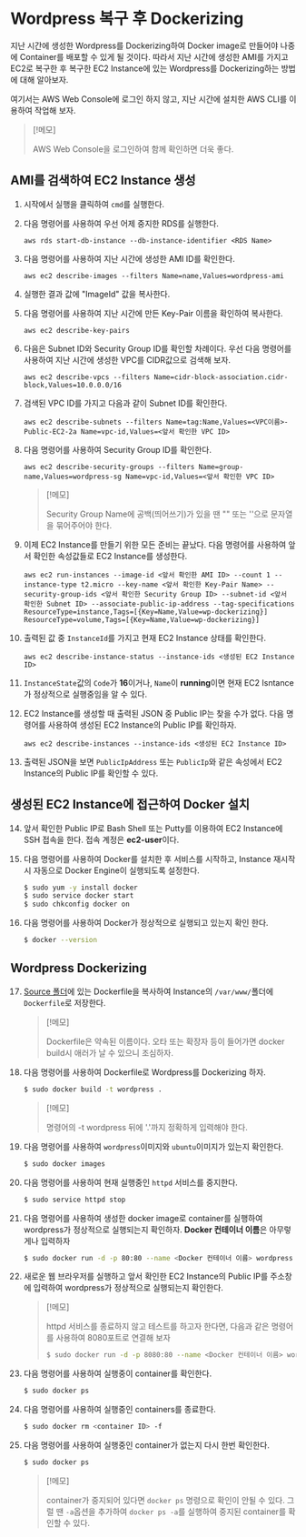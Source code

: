 # Wordpress 복구 후 Dockerizing
지난 시간에 생성한 Wordpress를 Dockerizing하여 Docker image로 만들어야 나중에 Container를 배포할 수 있게 될 것이다. 따라서 지난 시간에 생성한 AMI를 가지고 EC2로 복구한 후 복구한 EC2 Instance에 있는 Wordpress를 Dockerizing하는 방법에 대해 알아보자.

여기서는 AWS Web Console에 로그인 하지 않고, 지난 시간에 설치한 AWS CLI를 이용하여 작업해 보자.

> [!메모]
>
> AWS Web Console을 로그인하여 함께 확인하면 더욱 좋다.

## AMI를 검색하여 EC2 Instance 생성
1. 시작에서 실행을 클릭하여 `cmd`를 실행한다.

2. 다음 명령어를 사용하여 우선 어제 중지한 RDS를 실행한다.
    ```aws-cli
    aws rds start-db-instance --db-instance-identifier <RDS Name>
    ```

3. 다음 명령어를 사용하여 지난 시간에 생성한 AMI ID를 확인한다.
    ```aws-cli
    aws ec2 describe-images --filters Name=name,Values=wordpress-ami
    ```

4. 실행한 결과 값에 "ImageId" 값을 복사한다.

5. 다음 명령어를 사용하여 지난 시간에 만든 Key-Pair 이름을 확인하여 복사한다.
    ```aws-cli
    aws ec2 describe-key-pairs
    ```

6. 다음은 Subnet ID와 Security Group ID를 확인할 차례이다. 우선 다음 명령어를 사용하여 지난 시간에 생성한 VPC를 CIDR값으로 검색해 보자.
    ```aws-cli
    aws ec2 describe-vpcs --filters Name=cidr-block-association.cidr-block,Values=10.0.0.0/16
    ```

7. 검색된 VPC ID를 가지고 다음과 같이 Subnet ID를 확인한다.
    ```aws-cli
    aws ec2 describe-subnets --filters Name=tag:Name,Values=<VPC이름>-Public-EC2-2a Name=vpc-id,Values=<앞서 확인한 VPC ID>
    ```

8. 다음 명령어를 사용하여 Security Group ID를 확인한다.
    ```aws-cli
    aws ec2 describe-security-groups --filters Name=group-name,Values=wordpress-sg Name=vpc-id,Values=<앞서 확인한 VPC ID>
    ```
    > [!메모]
    >
    > Security Group Name에 공백(띄어쓰기)가 있을 땐 "" 또는 ''으로 문자열을 묶어주어야 한다.

9. 이제 EC2 Instance를 만들기 위한 모든 준비는 끝났다. 다음 명령어를 사용하여 앞서 확인한 속성값들로 EC2 Instance를 생성한다.
    ```aws-cli
    aws ec2 run-instances --image-id <앞서 확인한 AMI ID> --count 1 --instance-type t2.micro --key-name <앞서 확인한 Key-Pair Name> --security-group-ids <앞서 확인한 Security Group ID> --subnet-id <앞서 확인한 Subnet ID> --associate-public-ip-address --tag-specifications ResourceType=instance,Tags=[{Key=Name,Value=wp-dockerizing}] ResourceType=volume,Tags=[{Key=Name,Value=wp-dockerizing}]
    ```

10. 출력된 값 중 `InstanceId`를 가지고 현재 EC2 Instance 상태를 확인한다.
    ```aws-cli
    aws ec2 describe-instance-status --instance-ids <생성된 EC2 Instance ID>
    ```

11. `InstanceState`값의 `Code`가 **16**이거나, `Name`이 **running**이면 현재 EC2 Isntance가 정상적으로 실행중임을 알 수 있다.

12. EC2 Instance를 생성할 때 출력된 JSON 중 Public IP는 찾을 수가 없다. 다음 명령어를 사용하여 생성된 EC2 Instance의 Public IP를 확인하자.
    ```aws-cli
    aws ec2 describe-instances --instance-ids <생성된 EC2 Instance ID>
    ```

13. 출력된 JSON을 보면 `PublicIpAddress` 또는 `PublicIp`와 같은 속성에서 EC2 Instance의 Public IP를 확인할 수 있다.

## 생성된 EC2 Instance에 접근하여 Docker 설치
14. 앞서 확인한 Public IP로 Bash Shell 또는 Putty를 이용하여 EC2 Instance에 SSH 접속을 한다. 접속 계정은 **ec2-user**이다.

15. 다음 명령어를 사용하여 Docker를 설치한 후 서비스를 시작하고, Instance 재시작 시 자동으로 Docker Engine이 실행되도록 설정한다.
    ```bash
    $ sudo yum -y install docker
    $ sudo service docker start
    $ sudo chkconfig docker on
    ```

16. 다음 명령어를 사용하여 Docker가 정상적으로 실행되고 있는지 확인 한다.
    ```bash
    $ docker --version
    ```

## Wordpress Dockerizing
17. [Source 폴더](./../Source)에 있는 Dockerfile을 복사하여 Instance의 `/var/www/`폴더에 `Dockerfile`로 저장한다.
    > [!메모]
    >
    > Dockerfile은 약속된 이름이다. 오타 또는 확장자 등이 들어가면 docker build시 애러가 날 수 있으니 조심하자.

18. 다음 명령어를 사용하여 Dockerfile로 Wordpress를 Dockerizing 하자.
    ```bash
    $ sudo docker build -t wordpress .
    ```

    > [!메모]
    >
    > 명령어의 -t wordpress 뒤에 '.'까지 정확하게 입력해야 한다.

19. 다음 명령어를 사용하여 `wordpress`이미지와 `ubuntu`이미지가 있는지 확인한다.
    ```bash
    $ sudo docker images
    ```

20. 다음 명령어를 사용하여 현재 실행중인 `httpd` 서비스를 중지한다.
    ```bash
    $ sudo service httpd stop
    ```

21. 다음 명령어를 사용하여 생성한 docker image로 container를 실행하여 wordpress가 정상적으로 실행되는지 확인하자. **Docker 컨테이너 이름**은 아무렇게나 입력하자
    ```bash
    $ sudo docker run -d -p 80:80 --name <Docker 컨테이너 이름> wordpress
    ```

22. 새로운 웹 브라우저를 실행하고 앞서 확인한 EC2 Instance의 Public IP를 주소창에 입력하여 wordpress가 정상적으로 실행되는지 확인한다.
    > [!메모]
    >
    > httpd 서비스를 종료하지 않고 테스트를 하고자 한다면, 다음과 같은 명령어를 사용하여 8080포트로 연결해 보자
    > ```bash
    > $ sudo docker run -d -p 8080:80 --name <Docker 컨테이너 이름> wordpress
    > ```

23. 다음 명령어를 사용하여 실행중이 container를 확인한다.
    ```bash
    $ sudo docker ps
    ```

24. 다음 명령어를 사용하여 실행중인 containers를 종료한다.
    ```bash
    $ sudo docker rm <container ID> -f
    ```

25. 다음 명령어를 사용하여 실행중인 container가 없는지 다시 한번 확인한다.
    ```bash
    $ sudo docker ps
    ```
    > [!메모]
    >
    > container가 중지되어 있다면 `docker ps` 명령으로 확인이 안될 수 있다. 그럴 땐 `-a`옵션을 추가하여 `docker ps -a`를 실행하여 중지된 container를 확인할 수 있다.